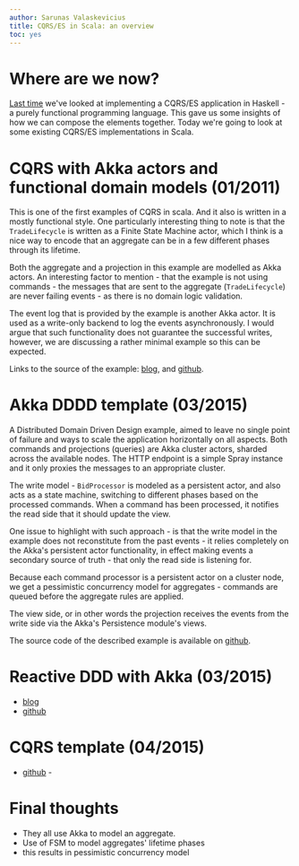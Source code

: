 ```yaml
---
author: Sarunas Valaskevicius
title: CQRS/ES in Scala: an overview
toc: yes
---
```


# Where are we now?

[Last time](/posts/cqrs-es-in-haskell/) we've looked at implementing a CQRS/ES application in Haskell - a purely functional programming language. This gave us some insights of how we can compose the elements together. Today we're going to look at some existing CQRS/ES implementations in Scala.


# CQRS with Akka actors and functional domain models (01/2011)

This is one of the first examples of CQRS in scala. And it also is written in a mostly functional style. One particularly interesting thing to note is that the `TradeLifecycle` is written as a Finite State Machine actor, which I think is a nice way to encode that an aggregate can be in a few different phases through its lifetime.

Both the aggregate and a projection in this example are modelled as Akka actors. An interesting factor to mention - that the example is not using commands - the messages that are sent to the aggregate (`TradeLifecycle`) are never failing events - as there is no domain logic validation.

The event log that is provided by the example is another Akka actor. It is used as a write-only backend to log the events asynchronously. I would argue that such functionality does not guarantee the successful writes, however, we are discussing a rather minimal example so this can be expected.

Links to the source of the example: [blog](http://debasishg.blogspot.co.uk/2011/01/cqrs-with-akka-actors-and-functional.html), and [github](https://github.com/debasishg/cqrs-akka).

# Akka DDDD template (03/2015)

A Distributed Domain Driven Design example, aimed to leave no single point of failure and ways to scale the application horizontally on all aspects. Both commands and projections (queries) are Akka cluster actors, sharded across the available nodes. The HTTP endpoint is a simple Spray instance and it only proxies the messages to an appropriate cluster.

The write model - `BidProcessor` is modeled as a persistent actor, and also acts as a state machine, switching to different phases based on the processed commands. When a command has been processed, it notifies the read side that it should update the view.

One issue to highlight with such approach - is that the write model in the example does not reconstitute from the past events - it relies completely on the Akka's persistent actor functionality, in effect making events a secondary source of truth - that only the read side is listening for.

Because each command processor is a persistent actor on a cluster node, we get a pessimistic concurrency model for aggregates - commands are queued before the aggregate rules are applied.

The view side, or in other words the projection receives the events from the write side via the Akka's Persistence module's views.

The source code of the described example is available on [github](https://github.com/boldradius/akka-dddd-template#master).

# Reactive DDD with Akka (03/2015)

- [blog](http://pkaczor.blogspot.co.uk/2014/04/reactive-ddd-with-akka.html)
- [github](https://github.com/pawelkaczor/ddd-leaven-akka-v2)

# CQRS template (04/2015)

- [github](https://github.com/jgordijn/cqrs_template) -

# Final thoughts
- They all use Akka to model an aggregate.
- Use of FSM to model aggregates' lifetime phases
- this results in pessimistic concurrency model
